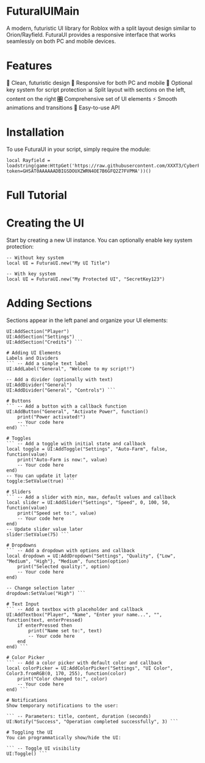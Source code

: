 # FuturalUIMain
A modern, futuristic UI library for Roblox with a split layout design similar to Orion/Rayfield. FuturaUI provides a responsive interface that works seamlessly on both PC and mobile devices.

# Features
🎨 Clean, futuristic design
📱 Responsive for both PC and mobile
🔑 Optional key system for script protection
📊 Split layout with sections on the left, content on the right
🎛️ Comprehensive set of UI elements
⚡ Smooth animations and transitions
🔧 Easy-to-use API

# Installation
To use FuturaUI in your script, simply require the module:
``` 
local Rayfield = loadstring(game:HttpGet('https://raw.githubusercontent.com/XXXT3/CyberFuturaUI/refs/heads/main/source.lua?token=GHSAT0AAAAAADBIGSDOUXZWRN4OE7B6GFQ2Z7FVPMA'))()
```

# Full Tutorial
# Creating the UI
Start by creating a new UI instance. You can optionally enable key system protection:

``` 
-- Without key system
local UI = FuturaUI.new("My UI Title")

-- With key system
local UI = FuturaUI.new("My Protected UI", "SecretKey123")
```

# Adding Sections
Sections appear in the left panel and organize your UI elements:
``` UI:AddSection("General")
UI:AddSection("Player")
UI:AddSection("Settings")
UI:AddSection("Credits") ```

# Adding UI Elements
Labels and Dividers
``` -- Add a simple text label
UI:AddLabel("General", "Welcome to my script!")

-- Add a divider (optionally with text)
UI:AddDivider("General")
UI:AddDivider("General", "Controls") ```

# Buttons
``` -- Add a button with a callback function
UI:AddButton("General", "Activate Power", function()
    print("Power activated!")
    -- Your code here
end) ```

# Toggles
``` -- Add a toggle with initial state and callback
local toggle = UI:AddToggle("Settings", "Auto-Farm", false, function(value)
    print("Auto-Farm is now:", value)
    -- Your code here
end)
-- You can update it later
toggle:SetValue(true) ```

# Sliders
``` -- Add a slider with min, max, default values and callback
local slider = UI:AddSlider("Settings", "Speed", 0, 100, 50, function(value)
    print("Speed set to:", value)
    -- Your code here
end)
-- Update slider value later
slider:SetValue(75) ``` 

# Dropdowns
``` -- Add a dropdown with options and callback
local dropdown = UI:AddDropdown("Settings", "Quality", {"Low", "Medium", "High"}, "Medium", function(option)
    print("Selected quality:", option)
    -- Your code here
end)

-- Change selection later
dropdown:SetValue("High") ```

# Text Input
``` -- Add a textbox with placeholder and callback
UI:AddTextbox("Player", "Name", "Enter your name...", "", function(text, enterPressed)
    if enterPressed then
        print("Name set to:", text)
        -- Your code here
    end
end) ```

# Color Picker
``` -- Add a color picker with default color and callback
local colorPicker = UI:AddColorPicker("Settings", "UI Color", Color3.fromRGB(0, 170, 255), function(color)
    print("Color changed to:", color)
    -- Your code here
end) ```

# Notifications
Show temporary notifications to the user:

``` -- Parameters: title, content, duration (seconds)
UI:Notify("Success", "Operation completed successfully", 3) ```

# Toggling the UI
You can programmatically show/hide the UI:

``` -- Toggle UI visibility
UI:Toggle() ```


